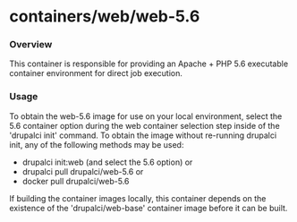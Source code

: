 containers/web/web-5.6
====

### Overview

This container is responsible for providing an Apache + PHP 5.6 executable
container environment for direct job execution.

### Usage

To obtain the web-5.6 image for use on your local environment, select the
5.6 container option during the web container selection step inside of the
'drupalci init' command.  To obtain the image without re-running drupalci init,
any of the following methods may be used:
- drupalci init:web (and select the 5.6 option)
  or
- drupalci pull drupalci/web-5.6
  or
- docker pull drupalci/web-5.6

If building the container images locally, this container depends on the
existence of the 'drupalci/web-base' container image before it can be built.

